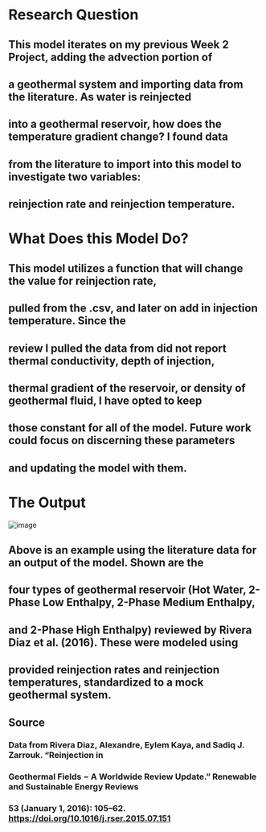 # Research Question

## This model iterates on my previous Week 2 Project, adding the advection portion of
## a geothermal system and importing data from the literature. As water is reinjected
## into a geothermal reservoir, how does the temperature gradient change? I found data
## from the literature to import into this model to investigate two variables:
## reinjection rate and reinjection temperature. 

# What Does this Model Do?
## This model utilizes a function that will change the value for reinjection rate,
## pulled from the .csv, and later on add in injection temperature. Since the 
## review I pulled the data from did not report thermal conductivity, depth of injection,
## thermal gradient of the reservoir, or density of geothermal fluid, I have opted to keep
## those constant for all of the model. Future work could focus on discerning these parameters
## and updating the model with them. 

# The Output
![image](https://github.com/user-attachments/assets/fdf65b2d-5a85-4df3-a40a-33870509a4e5)
## Above is an example using the literature data for an output of the model. Shown are the 
## four types of geothermal reservoir (Hot Water, 2-Phase Low Enthalpy, 2-Phase Medium Enthalpy,
## and 2-Phase High Enthalpy) reviewed by Rivera Diaz et al. (2016). These were modeled using
## provided reinjection rates and reinjection temperatures, standardized to a mock geothermal system.


## Source
### Data from Rivera Diaz, Alexandre, Eylem Kaya, and Sadiq J. Zarrouk. “Reinjection in 
### Geothermal Fields − A Worldwide Review Update.” Renewable and Sustainable Energy Reviews 
### 53 (January 1, 2016): 105–62. https://doi.org/10.1016/j.rser.2015.07.151


